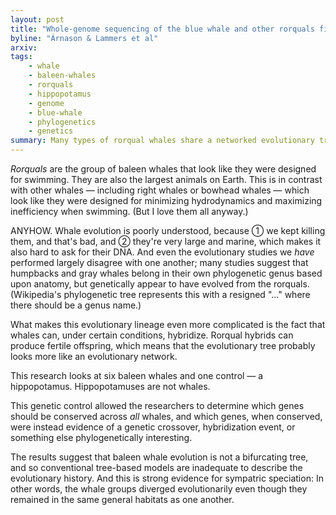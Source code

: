 ```yaml
---
layout: post
title: "Whole-genome sequencing of the blue whale and other rorquals finds signatures for introgressive gene flow"
byline: "Árnason & Lammers et al"
arxiv:
tags:
    - whale
    - baleen-whales
    - rorquals
    - hippopotamus
    - genome
    - blue-whale
    - phylogenetics
    - genetics
summary: Many types of rorqual whales share a networked evolutionary tree, and hippopotamuses are not whales.
---
```


_Rorquals_ are the group of baleen whales that look like they were designed for swimming. They are also the largest animals on Earth. This is in contrast with other whales — including right whales or bowhead whales — which look like they were designed for minimizing hydrodynamics and maximizing inefficiency when swimming. (But I love them all anyway.)

ANYHOW. Whale evolution is poorly understood, because ① we kept killing them, and that's bad, and ② they're very large and marine, which makes it also hard to ask for their DNA. And even the evolutionary studies we _have_ performed largely disagree with one another; many studies suggest that humpbacks and gray whales belong in their own phylogenetic genus based upon anatomy, but genetically appear to have evolved from the rorquals. (Wikipedia's phylogenetic tree represents this with a resigned "..." where there should be a genus name.)

What makes this evolutionary lineage even more complicated is the fact that whales can, under certain conditions, hybridize. Rorqual hybrids can produce fertile offspring, which means that the evolutionary tree probably looks more like an evolutionary network.

This research looks at six baleen whales and one control — a hippopotamus. Hippopotamuses are not whales.

This genetic control allowed the researchers to determine which genes should be conserved across _all_ whales, and which genes, when conserved, were instead evidence of a genetic crossover, hybridization event, or something else phylogenetically interesting.

The results suggest that baleen whale evolution is not a bifurcating tree, and so conventional tree-based models are inadequate to describe the evolutionary history. And this is strong evidence for sympatric speciation: In other words, the whale groups diverged evolutionarily even though they remained in the same general habitats as one another.
